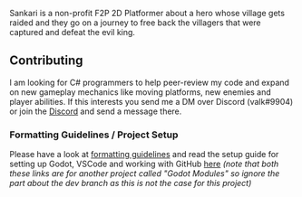 Sankari is a non-profit F2P 2D Platformer about a hero whose village gets raided and they go on a journey to free back the villagers that were captured and defeat the evil king. 

## Contributing
I am looking for C# programmers to help peer-review my code and expand on new gameplay mechanics like moving platforms, new enemies and player abilities. If this interests you send me a DM over Discord (valk#9904) or join the [Discord](https://discord.gg/5frafxrwwd) and send a message there.

### Formatting Guidelines / Project Setup
Please have a look at [formatting guidelines](https://github.com/GodotModules/GodotModulesCSharp/blob/main/.github/FORMATTING_GUIDELINES.md) and read the setup guide for setting up Godot, VSCode and working with GitHub [here](https://github.com/GodotModules/GodotModulesCSharp/blob/main/.github/CONTRIBUTING.md) *(note that both these links are for another project called "Godot Modules" so ignore the part about the dev branch as this is not the case for this project)*
